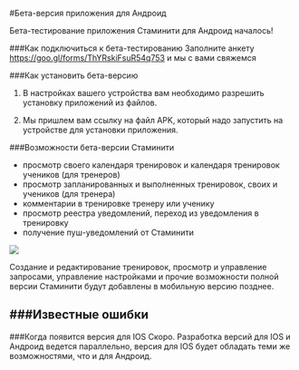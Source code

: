 #Бета-версия приложения для Андроид

Бета-тестирование приложения Стаминити для Андроид началось!

###Как подключиться к бета-тестированию
Заполните анкету https://goo.gl/forms/ThYRskiFsuR54q753 и мы с вами свяжемся

###Как установить бета-версию
1) В настройках вашего устройства вам необходимо разрешить установку приложений из файлов. 

2) Мы пришлем вам ссылку на файл APK, который надо запустить на устройстве для установки приложения.

###Возможности бета-версии Стаминити

* просмотр своего календаря тренировок и календаря тренировок учеников (для тренеров)
* просмотр запланированных и выполненных тренировок, своих и учеников (для тренера)
* комментарии в тренировке тренеру или ученику
* просмотр реестра уведомлений, переход из уведомления в тренировку
* получение пуш-уведомлений от Стаминити

![](http://content.staminity.com/assets/images/mobile-android/Mobile-Android.gif)

Создание и редактирование тренировок, просмотр и управление запросами, управление настройками и прочие возможности полной версии Стаминити будут добавлены в мобильную версию позднее.

###Известные ошибки
-

###Когда появится версия для IOS
Скоро. 
Разработка версий для IOS и Андроид ведется параллельно, версия для IOS будет обладать теми же возможностями, что и для Андроид.


